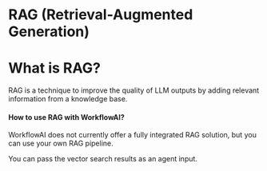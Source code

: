 # RAG (Retrieval-Augmented Generation)
# What is RAG?
RAG is a technique to improve the quality of LLM outputs by adding relevant information from a knowledge base.

#### How to use RAG with WorkflowAI?
WorkflowAI does not currently offer a fully integrated RAG solution, but you can use your own RAG pipeline.

You can pass the vector search results as an agent input.